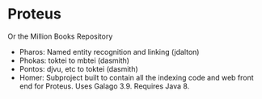 Proteus
===

Or the Million Books Repository

- Pharos: Named entity recognition and linking (jdalton)
- Phokas: toktei to mbtei (dasmith)
- Pontos: djvu, etc to toktei (dasmith)
- Homer: Subproject built to contain all the indexing code and web front end for Proteus. Uses Galago 3.9. Requires Java 8.
